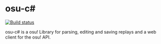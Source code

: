 # osu-c#

[![Build status](https://ci.appveyor.com/api/projects/status/mfjgct60b2smguyi?svg=true)](https://ci.appveyor.com/project/alex-j-butler/osu-csharp)

osu-c# is a osu! Library for parsing, editing and saving replays and a web client for the osu! API.
